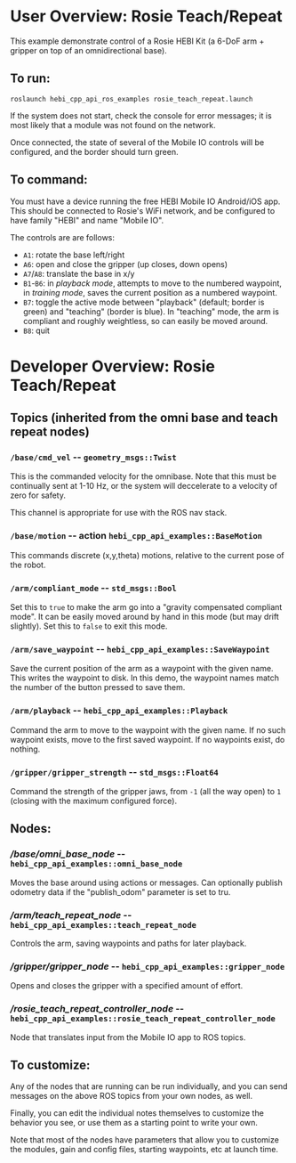 # User Overview: Rosie Teach/Repeat

This example demonstrate control of a Rosie HEBI Kit (a 6-DoF arm + gripper on top of an omnidirectional base).

## To run:

```
roslaunch hebi_cpp_api_ros_examples rosie_teach_repeat.launch
```

If the system does not start, check the console for error messages; it is most likely that a module was not found on the network.

Once connected, the state of several of the Mobile IO controls will be configured, and the border should turn green.

## To command:

You must have a device running the free HEBI Mobile IO Android/iOS app.  This should be connected to Rosie's WiFi network, and be configured to have family "HEBI" and name "Mobile IO".

The controls are are follows:

* `A1`: rotate the base left/right
* `A6`: open and close the gripper (up closes, down opens)
* `A7`/`A8`: translate the base in x/y
* `B1`-`B6`: in _playback mode_, attempts to move to the numbered waypoint, in _training mode_, saves the current position as a numbered waypoint.
* `B7`: toggle the active mode between "playback" (default; border is green) and "teaching" (border is blue).  In "teaching" mode, the arm is compliant and roughly weightless, so can easily be moved around.
* `B8`: quit

# Developer Overview: Rosie Teach/Repeat

## Topics (inherited from the omni base and teach repeat nodes)

### `/base/cmd_vel` -- `geometry_msgs::Twist`

This is the commanded velocity for the omnibase.  Note that this must be continually sent at 1-10 Hz, or the system will deccelerate to a velocity of zero for safety.

This channel is appropriate for use with the ROS nav stack.

### `/base/motion` -- action `hebi_cpp_api_examples::BaseMotion`

This commands discrete (x,y,theta) motions, relative to the current pose of the robot.

### `/arm/compliant_mode` -- `std_msgs::Bool`

Set this to `true` to make the arm go into a "gravity compensated compliant mode".  It can be easily moved around by hand in this mode (but may drift slightly).  Set this to `false` to exit this mode.

### `/arm/save_waypoint` -- `hebi_cpp_api_examples::SaveWaypoint`

Save the current position of the arm as a waypoint with the given name.  This writes the waypoint to disk.  In this demo, the waypoint names match the number of the button pressed to save them.

### `/arm/playback` -- `hebi_cpp_api_examples::Playback`

Command the arm to move to the waypoint with the given name.  If no such waypoint exists, move to the first saved waypoint.  If no waypoints exist, do nothing.

### `/gripper/gripper_strength` -- `std_msgs::Float64`

Command the strength of the gripper jaws, from `-1` (all the way open) to `1` (closing with the maximum configured force).

## Nodes:

### */base/omni_base_node* -- `hebi_cpp_api_examples::omni_base_node`

Moves the base around using actions or messages.  Can optionally publish odometry data if the "publish_odom" parameter is set to tru.

### */arm/teach_repeat_node* -- `hebi_cpp_api_examples::teach_repeat_node`

Controls the arm, saving waypoints and paths for later playback.

### */gripper/gripper_node* -- `hebi_cpp_api_examples::gripper_node`

Opens and closes the gripper with a specified amount of effort.

### */rosie_teach_repeat_controller_node* -- `hebi_cpp_api_examples::rosie_teach_repeat_controller_node`

Node that translates input from the Mobile IO app to ROS topics.

## To customize:

Any of the nodes that are running can be run individually, and you can send messages on the above ROS topics from your own nodes, as well.

Finally, you can edit the individual notes themselves to customize the behavior you see, or use them as a starting point to write your own.

Note that most of the nodes have parameters that allow you to customize the modules, gain and config files, starting waypoints, etc at launch time.

